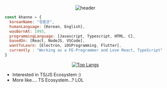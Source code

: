 <div align="center">
  
![header](https://capsule-render.vercel.app/api?type=waving&color=3545FE&height=300&section=header&text=IwannabeRealnerD's%20git&fontColor=ffffff&fontSize=60)
  
</div>

```javascript
const khanne = {
  koreanName: "정홍관",
  humanLanguage: [Korean, English],
  wasBornAt: 1993,
  programmingLanguage: [Javascript, Typescript, HTML, C],
  basedOn: [React, NodeJS, VSCode],
  wantToLearn: [Electron, iOSProgramming, Flutter],
  currently : "Working as a FE-Programmer and Love React, TypeScript"
}
```

<div align="center">
  
[![Top Langs](https://github-readme-stats.vercel.app/api/top-langs/?username=IwannabeRealnerD&layout=compact)](https://github.com/anuraghazra/github-readme-stats)

</div>

- Interested in TS/JS Ecosystem :)
- More like.... TS Ecosystem...? LOL
